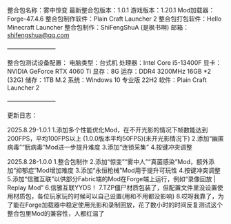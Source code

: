 整合包名称：雾中惊变
最新整合包版本：1.0.1
游戏版本：1.20.1
Mod加载器：Forge-47.4.6
整合包制作软件：Plain Craft Launcher 2
整合包打包软件：Hello Minecraft Launcher
整合包制作：ShiFengShuA (是枫书啊)
邮箱：shifengshua@qq.com

————————

整合包测试设备配置：
电脑类型：台式机
处理器：Intel Core i5-13400F
显卡：NVIDIA GeForce RTX 4060 Ti
显存：8G
运存：DDR4 3200MHz 16GB *2 (32G)
储存：1TB M.2
系统：Windows 10 专业版 22H2
软件：Plain Craft Launcher 2

————————

更新日志：

2025.8.29-1.0.1
1.添加多个性能优化Mod，在不开光影的情况下帧数能达到200FPS，平均100FPS以上 (1.0.0版本平均50FPS)(未开光影情况下)
2.添加“幽匿病毒”“朊病毒”Mod进一步提升难度
3.添加“连锁采集”
4.按键冲突调整

2025.8.28-1.0.0
1.整合包制作
2.添加“惊变”“雾中人”“真菌感染”Mod，额外添加“抑郁症”Mod增加难度
3.添加“永恒枪械”Mod用于提升可玩性
4.按键冲突调整
5.添加“信雅互联”以供部分Fabric端的Mod在Forge端上运行，例如“录像回放 | Replay Mod”
6.信雅互联YYDS！
7.TZP僵尸材质包装了，但配置文件里没设置使用材质包，各位玩家玩的时候可以自己设置(用和不用都没影响)
8.哎呀我靠了，为了能在Forge加载器中稳定使用光影和录制回放，花了数小时的时间反复测试这个整合包里Mod的兼容性，人都红温了
